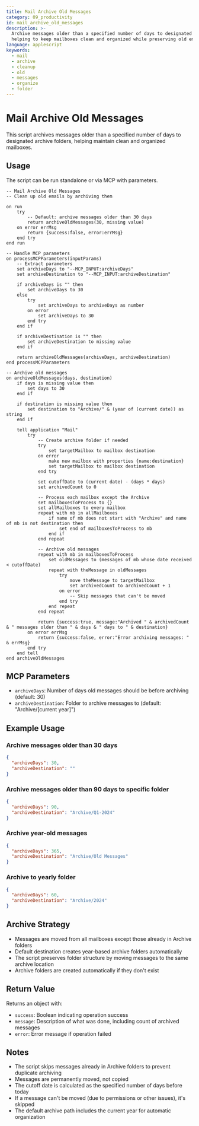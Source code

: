 ```yaml
---
title: Mail Archive Old Messages
category: 09_productivity
id: mail_archive_old_messages
description: >-
  Archive messages older than a specified number of days to designated folders,
  helping to keep mailboxes clean and organized while preserving old emails.
language: applescript
keywords:
  - mail
  - archive
  - cleanup
  - old
  - messages
  - organize
  - folder
---
```


# Mail Archive Old Messages

This script archives messages older than a specified number of days to designated archive folders, helping maintain clean and organized mailboxes.

## Usage

The script can be run standalone or via MCP with parameters.

```applescript
-- Mail Archive Old Messages
-- Clean up old emails by archiving them

on run
	try
		-- Default: archive messages older than 30 days
		return archiveOldMessages(30, missing value)
	on error errMsg
		return {success:false, error:errMsg}
	end try
end run

-- Handle MCP parameters
on processMCPParameters(inputParams)
	-- Extract parameters
	set archiveDays to "--MCP_INPUT:archiveDays"
	set archiveDestination to "--MCP_INPUT:archiveDestination"
	
	if archiveDays is "" then
		set archiveDays to 30
	else
		try
			set archiveDays to archiveDays as number
		on error
			set archiveDays to 30
		end try
	end if
	
	if archiveDestination is "" then
		set archiveDestination to missing value
	end if
	
	return archiveOldMessages(archiveDays, archiveDestination)
end processMCPParameters

-- Archive old messages
on archiveOldMessages(days, destination)
	if days is missing value then
		set days to 30
	end if
	
	if destination is missing value then
		set destination to "Archive/" & (year of (current date)) as string
	end if
	
	tell application "Mail"
		try
			-- Create archive folder if needed
			try
				set targetMailbox to mailbox destination
			on error
				make new mailbox with properties {name:destination}
				set targetMailbox to mailbox destination
			end try
			
			set cutoffDate to (current date) - (days * days)
			set archivedCount to 0
			
			-- Process each mailbox except the Archive
			set mailboxesToProcess to {}
			set allMailboxes to every mailbox
			repeat with mb in allMailboxes
				if name of mb does not start with "Archive" and name of mb is not destination then
					set end of mailboxesToProcess to mb
				end if
			end repeat
			
			-- Archive old messages
			repeat with mb in mailboxesToProcess
				set oldMessages to (messages of mb whose date received < cutoffDate)
				repeat with theMessage in oldMessages
					try
						move theMessage to targetMailbox
						set archivedCount to archivedCount + 1
					on error
						-- Skip messages that can't be moved
					end try
				end repeat
			end repeat
			
			return {success:true, message:"Archived " & archivedCount & " messages older than " & days & " days to " & destination}
		on error errMsg
			return {success:false, error:"Error archiving messages: " & errMsg}
		end try
	end tell
end archiveOldMessages
```

## MCP Parameters

- `archiveDays`: Number of days old messages should be before archiving (default: 30)
- `archiveDestination`: Folder to archive messages to (default: "Archive/[current year]")

## Example Usage

### Archive messages older than 30 days
```json
{
  "archiveDays": 30,
  "archiveDestination": ""
}
```

### Archive messages older than 90 days to specific folder
```json
{
  "archiveDays": 90,
  "archiveDestination": "Archive/Q1-2024"
}
```

### Archive year-old messages
```json
{
  "archiveDays": 365,
  "archiveDestination": "Archive/Old Messages"
}
```

### Archive to yearly folder
```json
{
  "archiveDays": 60,
  "archiveDestination": "Archive/2024"
}
```

## Archive Strategy

- Messages are moved from all mailboxes except those already in Archive folders
- Default destination creates year-based archive folders automatically
- The script preserves folder structure by moving messages to the same archive location
- Archive folders are created automatically if they don't exist

## Return Value

Returns an object with:
- `success`: Boolean indicating operation success
- `message`: Description of what was done, including count of archived messages
- `error`: Error message if operation failed

## Notes

- The script skips messages already in Archive folders to prevent duplicate archiving
- Messages are permanently moved, not copied
- The cutoff date is calculated as the specified number of days before today
- If a message can't be moved (due to permissions or other issues), it's skipped
- The default archive path includes the current year for automatic organization